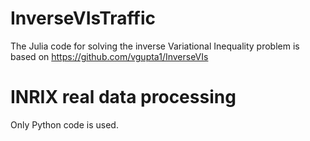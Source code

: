 InverseVIsTraffic
====

The Julia code for solving the inverse Variational Inequality problem is based on https://github.com/vgupta1/InverseVIs


INRIX real data processing
=====

Only Python code is used.
